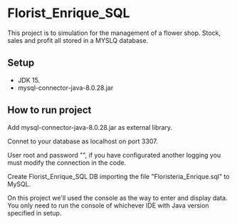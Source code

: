 # Florist_Enrique_SQL
This project is to simulation for the management of a flower shop. Stock, sales and profit all stored in a MYSLQ database.

## Setup
- JDK 15.
- mysql-connector-java-8.0.28.jar

## How to run project
Add mysql-connector-java-8.0.28.jar as external library.

Connet to your database as localhost on port 3307.

User root and password "", if you have configurated another logging you must modify the connection in the code.

Create Florist_Enrique_SQL DB importing the file "Floristeria_Enrique.sql" to MySQL.

On this project we'll used the console as the way to enter and display data.
You only need to run the console of whichever IDE with Java version specified in setup.
